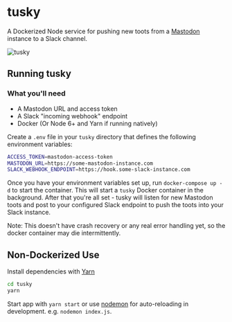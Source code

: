 # tusky

A Dockerized Node service for pushing new toots from a [Mastodon](https://api.slack.com/incoming-webhooks) instance to a Slack channel.

![tusky](https://user-images.githubusercontent.com/6766512/33136218-b2c14bba-cf72-11e7-97bf-fa2f4b2018c8.png)

## Running tusky

### What you'll need

* A Mastodon URL and access token
* A Slack "incoming webhook" endpoint
* Docker (Or Node 6+ and Yarn if running natively)

Create a `.env` file in your `tusky` directory that defines the following environment variables:

```bash
ACCESS_TOKEN=mastodon-access-token
MASTODON_URL=https://some-mastodon-instance.com
SLACK_WEBHOOK_ENDPOINT=https://hook.some-slack-instance.com
```

Once you have your environment variables set up, run `docker-compose up -d` to start the container. This will start a `tusky` Docker container in the background. After that you're all set - tusky will listen for new Mastodon toots and post to your configured Slack endpoint to push the toots into your Slack instance.

Note: This doesn't have crash recovery or any real error handling yet, so the docker container may die intermittently. 

## Non-Dockerized Use

Install dependencies with [Yarn](https://yarnpkg.com/en/)

```bash
cd tusky
yarn
```

Start app with `yarn start` or use [nodemon](https://github.com/remy/nodemon) for auto-reloading in development. e.g. `nodemon index.js`.

